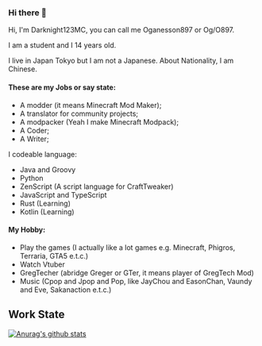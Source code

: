 ### Hi there 👋

Hi, I'm Darknight123MC, you can call me Oganesson897 or Og/O897.  

I am a student and I 14 years old.  

I live in Japan Tokyo but I am not a Japanese. About Nationality, I am Chinese.  

#### These are my Jobs or say state:  

- A modder (it means Minecraft Mod Maker);
- A translator for community projects;
- A modpacker (Yeah I make Minecraft Modpack);
- A Coder;
- A Writer;

I codeable language:  

- Java and Groovy
- Python
- ZenScript (A script language for CraftTweaker)
- JavaScript and TypeScript
- Rust (Learning)
- Kotlin (Learning)

#### My Hobby:  
- Play the games (I actually like a lot games e.g. Minecraft, Phigros, Terraria, GTA5 e.t.c.)
- Watch Vtuber
- GregTecher (abridge Greger or GTer, it means player of GregTech Mod)
- Music (Cpop and Jpop and Pop, like JayChou and EasonChan, Vaundy and Eve, Sakanaction e.t.c.)

## Work State
[![Anurag's github stats](https://github-readme-stats.vercel.app/api?username=Darknight123MC&show_icons=true&theme=prussian)](https://github.com/anuraghazra/github-readme-stats)
